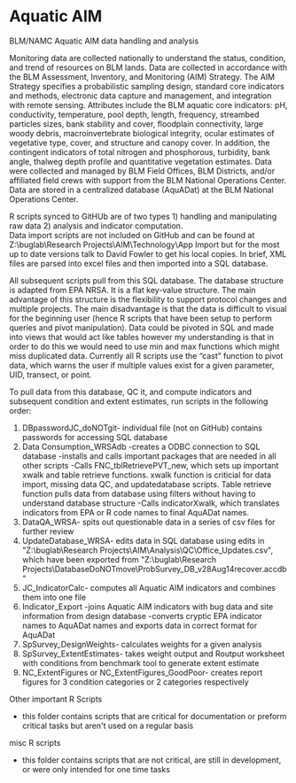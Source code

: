 Aquatic AIM
====

BLM/NAMC Aquatic AIM data handling and analysis

Monitoring data are collected nationally to understand the status, condition, and trend of resources on BLM lands. Data are collected in accordance with the BLM Assessment, Inventory, and Monitoring (AIM) Strategy. The AIM Strategy specifies a probabilistic sampling design, standard core indicators and methods, electronic data capture and management, and integration with remote sensing. Attributes include the BLM aquatic core indicators: pH, conductivity, temperature, pool depth, length, frequency, streambed particles sizes, bank stability and cover, floodplain connectivity, large woody debris, macroinvertebrate biological integrity, ocular estimates of vegetative type, cover, and structure and canopy cover. In addition, the contingent indicators of total nitrogen and phosphorous, turbidity, bank angle, thalweg depth profile and quantitative vegetation estimates. Data were collected and managed by BLM Field Offices, BLM Districts, and/or affiliated field crews with support from the BLM National Operations Center. Data are stored in a centralized database (AquADat) at the BLM National Operations Center.

R scripts synced to GitHUb are of two types 1) handling and manipulating raw data 2) analysis and indicator computation.  
Data import scripts are not included on GitHub and can be found at Z:\buglab\Research Projects\AIM\Technology\App Import but for the most up to date versions talk to David Fowler to get his local copies. In brief, XML files are parsed into excel files and then imported into a SQL database.

All subsequent scripts pull from this SQL database. The database structure is adapted from EPA NRSA. It is a flat key-value structure. The main advantage of this structure is the flexibility to support protocol changes and multiple projects. The main disadvantage is that the data is difficult to visual for the beginning user (hence R scripts that have been setup to perform queries and pivot manipulation). Data could be pivoted in SQL and made into views that would act like tables however my understanding is that in order to do this we would need to use min and max functions which might miss duplicated data. Currently all R scripts use the “cast” function to pivot data, which warns the user if multiple values exist for a given parameter, UID, transect, or point. 

To pull data from this database, QC it, and compute indicators and subsequent condition and extent estimates, run scripts in the following order:

1. DBpasswordJC_doNOTgit- individual file (not on GitHub) contains passwords for accessing SQL database
2. Data Consumption_WRSAdb
  -creates a ODBC connection to SQL database
  -installs and calls important packages that are needed in all other scripts
  -Calls FNC_tblRetrievePVT_new, which sets up important xwalk and table retrieve functions. xwalk function is criticial for data import, missing data QC, and updatedatabase scripts. Table retrieve function pulls data from database using filters without having to understand database structure
  -Calls indicatorXwalk, which translates indicators from EPA or R code names to final AquADat names.
3. DataQA_WRSA- spits out questionable data in a series of csv files for further review
4. UpdateDatabase_WRSA- edits data in SQL database using edits in "Z:\buglab\Research Projects\AIM\Analysis\QC\Office_Updates.csv", which have been exported from "Z:\buglab\Research Projects\DatabaseDoNOTmove\ProbSurvey_DB_v28Aug14recover.accdb"
5. JC_IndicatorCalc- computes all Aquatic AIM indicators and combines them into one file
6. Indicator_Export
  -joins Aquatic AIM indicators with bug data and site information from design database
  -converts cryptic EPA indicator names to AquADat names and exports data in correct format for AquADat
7. SpSurvey_DesignWeights- calculates weights for a given analysis
8. SpSurvey_ExtentEstimates- takes weight output and Routput worksheet with conditions from benchmark tool to generate extent estimate
9. NC_ExtentFigures or NC_ExtentFigures_GoodPoor- creates report figures for 3 condition categories or 2 categories respectively

Other important R Scripts
- this folder contains scripts that are critical for documentation or preform critical tasks but aren't used on a regular basis

misc R scripts
- this folder contains scripts that are not critical, are still in development, or were only intended for one time tasks

